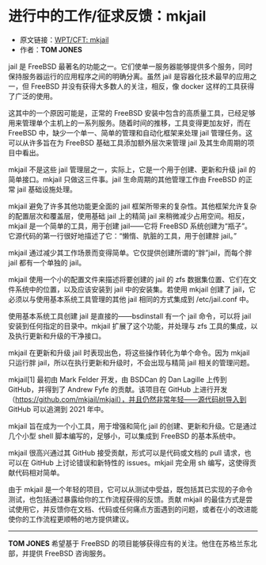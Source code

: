 # 进行中的工作/征求反馈：mkjail

- 原文链接：[WPT/CFT: mkjail](https://freebsdfoundation.org/wp-content/uploads/2022/03/wipcft-mkjail.pdf)
- 作者：**TOM JONES**

jail 是 FreeBSD 最著名的功能之一。它们使单一服务器能够提供多个服务，同时保持服务器运行的应用程序之间的明确分离。虽然 jail 是容器化技术最早的应用之一，但 FreeBSD 并没有获得大多数人的关注，相反，像 docker 这样的工具获得了广泛的使用。

这其中的一个原因可能是，正常的 FreeBSD 安装中包含的高质量工具，已经足够用来管理单个主机上的一系列服务。随着时间的推移，工具变得更加友好，而在 FreeBSD 中，缺少一个单一、简单的管理和自动化框架来处理 jail 管理任务。这可以从许多旨在为 FreeBSD 基础工具添加额外层次来管理 jail 及其生命周期的项目中看出。

mkjail 不是这些 jail 管理层之一，实际上，它是一个用于创建、更新和升级 jail 的简单接口。mkjail 只做这三件事。jail 生命周期的其他管理工作由 FreeBSD 的正常 jail 基础设施处理。

mkjail 避免了许多其他功能更全面的 jail 框架所带来的复杂性。其他框架允许复杂的配置层次和覆盖层，使用基础 jail 上的精简 jail 来稍微减少占用空间。相反，mkjail 是一个简单的工具，用于创建 jail——它将 FreeBSD 系统创建为“瓶子”。它源代码的第一行很好地描述了它：“懒惰、肮脏的工具，用于创建胖 jail。”

mkjail 通过减少其工作场景而变得简单。它仅提供创建所谓的“胖”jail，而每个胖 jail 都有一个单独的 jail。

mkjail 使用一个小的配置文件来描述将要创建的 jail 的 zfs 数据集位置、它们在文件系统中的位置，以及应该安装到 jail 中的安装集。若使用 mkjail 创建了 jail，它必须以与使用基本系统工具管理的其他 jail 相同的方式集成到 /etc/jail.conf 中。

使用基本系统工具创建 jail 是直接的——bsdinstall 有一个 jail 命令，可以将 jail 安装到任何指定的目录中。mkjail 扩展了这个功能，并处理与 zfs 工具的集成，以及执行更新和升级的干净接口。

mkjail 在更新和升级 jail 时表现出色，将这些操作转化为单个命令。因为 mkjail 只运行胖 jail，所以在执行更新和升级时，不会出现与精简 jail 相关的管理问题。

mkjail[1] 最初由 Mark Felder 开发，由 BSDCan 的 Dan Lagille 上传到 GitHub，并得到了 Andrew Fyfe 的贡献。该项目在 GitHub 上进行开发（https://github.com/mkjail/mkjail），并且仍然非常年轻——源代码树导入到 GitHub 可以追溯到 2021 年中。

mkjail 旨在成为一个小工具，用于增强和简化 jail 的创建、更新和升级。它是通过几个小型 shell 脚本编写的，足够小，可以集成到 FreeBSD 的基本系统中。

mkjail 很高兴通过其 GitHub 接受贡献，形式可以是代码或文档的 pull 请求，也可以在 GitHub 上讨论错误和新特性的 issues。mkjail 完全用 sh 编写，这使得贡献代码相对简单。

由于 mkjail 是一个年轻的项目，它可以从测试中受益，既包括其已实现的子命令测试，也包括通过暴露给你的工作流程获得的反馈。贡献 mkjail 的最佳方式是尝试使用它，并反馈你在文档、代码或任何痛点方面遇到的问题，或者在小的改进能使你的工作流程更顺畅的地方提供建议。

---

**TOM JONES** 希望基于 FreeBSD 的项目能够获得应有的关注。他住在苏格兰东北部，并提供 FreeBSD 咨询服务。

